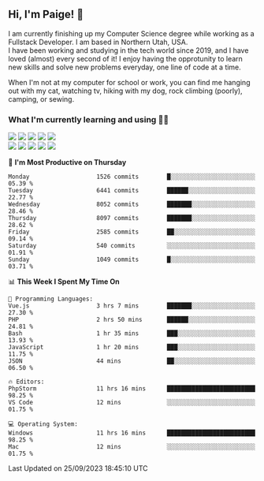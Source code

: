 ## Hi, I'm Paige! :vulcan_salute:

I am currently finishing up my Computer Science degree while working as a Fullstack Developer. I am based in Northern Utah, USA. \
I have been working and studying in the tech world since 2019, and I have loved (almost) every second of it! I enjoy having the opprotunity to learn new skills and solve new problems everyday, one line of code at a time.  

When I'm not at my computer for school or work, you can find me hanging out with my cat, watching tv, hiking with my dog, rock climbing (poorly), camping, or sewing.  

### What I'm currently learning and using :woman_technologist:
![](https://img.shields.io/badge/Laravel-FF2D20?style=for-the-badge&logo=laravel&logoColor=white) 
![](https://img.shields.io/badge/PHP-777BB4?style=for-the-badge&logo=php&logoColor=white)
![](https://img.shields.io/badge/Vue.js-35495E?style=for-the-badge&logo=vuedotjs&logoColor=4FC08D) 
![](https://img.shields.io/badge/MySQL-005C84?style=for-the-badge&logo=mysql&logoColor=white) 
![](https://img.shields.io/badge/Tailwind_CSS-38B2AC?style=for-the-badge&logo=tailwind-css&logoColor=white) \
![](https://img.shields.io/badge/Python-FFD43B?style=for-the-badge&logo=python&logoColor=blue)
![](https://img.shields.io/badge/Django-092E20?style=for-the-badge&logo=django&logoColor=green)
![](https://img.shields.io/badge/Kotlin-0095D5?&style=for-the-badge&logo=kotlin&logoColor=white)
![](https://img.shields.io/badge/Java-ED8B00?style=for-the-badge&logo=java&logoColor=white)
![](https://img.shields.io/badge/Haskell-5D4F85?style=for-the-badge&logo=haskell&logoColor=white) 

<!--START_SECTION:waka-->
📅 **I'm Most Productive on Thursday** 

```text
Monday                   1526 commits        █░░░░░░░░░░░░░░░░░░░░░░░░   05.39 % 
Tuesday                  6441 commits        ██████░░░░░░░░░░░░░░░░░░░   22.77 % 
Wednesday                8052 commits        ███████░░░░░░░░░░░░░░░░░░   28.46 % 
Thursday                 8097 commits        ███████░░░░░░░░░░░░░░░░░░   28.62 % 
Friday                   2585 commits        ██░░░░░░░░░░░░░░░░░░░░░░░   09.14 % 
Saturday                 540 commits         ░░░░░░░░░░░░░░░░░░░░░░░░░   01.91 % 
Sunday                   1049 commits        █░░░░░░░░░░░░░░░░░░░░░░░░   03.71 % 
```


📊 **This Week I Spent My Time On** 

```text
💬 Programming Languages: 
Vue.js                   3 hrs 7 mins        ███████░░░░░░░░░░░░░░░░░░   27.30 % 
PHP                      2 hrs 50 mins       ██████░░░░░░░░░░░░░░░░░░░   24.81 % 
Bash                     1 hr 35 mins        ███░░░░░░░░░░░░░░░░░░░░░░   13.93 % 
JavaScript               1 hr 20 mins        ███░░░░░░░░░░░░░░░░░░░░░░   11.75 % 
JSON                     44 mins             ██░░░░░░░░░░░░░░░░░░░░░░░   06.50 % 

🔥 Editors: 
PhpStorm                 11 hrs 16 mins      █████████████████████████   98.25 % 
VS Code                  12 mins             ░░░░░░░░░░░░░░░░░░░░░░░░░   01.75 % 

💻 Operating System: 
Windows                  11 hrs 16 mins      █████████████████████████   98.25 % 
Mac                      12 mins             ░░░░░░░░░░░░░░░░░░░░░░░░░   01.75 % 
```


 Last Updated on 25/09/2023 18:45:10 UTC
<!--END_SECTION:waka-->
